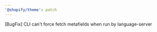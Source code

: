 ```yaml
---
'@shopify/theme': patch
---
```


[BugFix] CLI can't force fetch metafields when run by language-server
